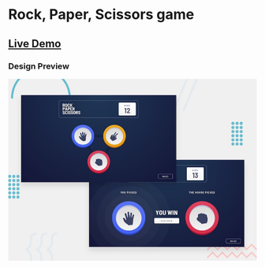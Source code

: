 # Rock, Paper, Scissors game

## [Live Demo](https://isomukhammad.github.io/rock-paper-scissors-game/)

### Design Preview

![Design Preview](./design/desktop-preview.jpg)
